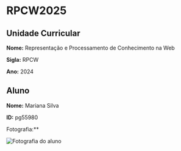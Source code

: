 # RPCW2025

## Unidade Curricular

**Nome:** Representação e Processamento de Conhecimento na Web

**Sigla:** RPCW

**Ano:** 2024

## Aluno

**Nome:** Mariana Silva

**ID:** pg55980

Fotografia:** 

![Fotografia do aluno](./foto.jpeg)
